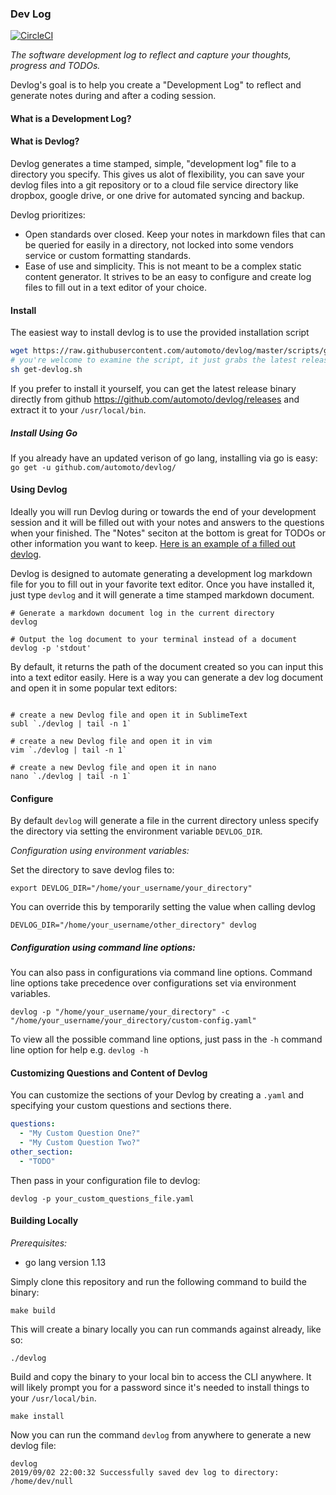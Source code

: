 ### Dev Log
[![CircleCI](https://circleci.com/gh/automoto/devlog.svg?style=svg)](https://circleci.com/gh/automoto/devlog)

*The software development log to reflect and capture your thoughts, progress and TODOs.*

Devlog's goal is to help you create a "Development Log" to reflect and generate notes during and after a coding session.

#### What is a Development Log?


#### What is Devlog?

Devlog generates a time stamped, simple, "development log" file to a directory you specify. This gives us alot of flexibility, you can save your devlog files into a git repository or to a cloud file service directory like dropbox, google drive, or one drive for automated syncing and backup.

Devlog prioritizes:
- Open standards over closed. Keep your notes in markdown files that can be queried for easily in a directory, not locked into some vendors service or custom formatting standards.
- Ease of use and simplicity. This is not meant to be a complex static content generator. It strives to be an easy to configure and create log files to fill out in a text editor of your choice.

#### Install
The easiest way to install devlog is to use the provided installation script
``` sh
wget https://raw.githubusercontent.com/automoto/devlog/master/scripts/get-devlog.sh
# you're welcome to examine the script, it just grabs the latest release from github for your OS and installs it
sh get-devlog.sh
```

If you prefer to install it yourself, you can get the latest release binary directly from github https://github.com/automoto/devlog/releases and extract it to your `/usr/local/bin`.

##### Install Using Go

If you already have an updated verison of go lang, installing via go is easy:
`go get -u github.com/automoto/devlog/`


#### Using Devlog
Ideally you will run Devlog during or towards the end of your development session and it will be filled out with your notes and answers to the questions when your finished. The "Notes" seciton at the bottom is great for TODOs or other information you want to keep. [Here is an example of a filled out devlog](https://gist.github.com/automoto/15e037d40258df1b8c2394ba1bae2c07). 

Devlog is designed to automate generating a development log markdown file for you to fill out in your favorite text editor. Once you have installed it, just type `devlog` and it will generate a time stamped markdown document. 

```shell
# Generate a markdown document log in the current directory
devlog

# Output the log document to your terminal instead of a document
devlog -p 'stdout'

```

By default, it returns the path of the document created so you can input this into a text editor easily. Here is a way you can generate a dev log document and open it in some popular text editors: 

```shell

# create a new Devlog file and open it in SublimeText
subl `./devlog | tail -n 1`

# create a new Devlog file and open it in vim
vim `./devlog | tail -n 1`

# create a new Devlog file and open it in nano
nano `./devlog | tail -n 1`
```


#### Configure
By default `devlog` will generate a file in the current directory unless specify the directory via setting the environment variable `DEVLOG_DIR`.

*Configuration using environment variables:*

Set the directory to save devlog files to:
```
export DEVLOG_DIR="/home/your_username/your_directory"
```

You can override this by temporarily setting the value when calling devlog

```
DEVLOG_DIR="/home/your_username/other_directory" devlog
```

##### Configuration using command line options:

You can also pass in configurations via command line options. Command line options take precedence over configurations set via environment variables.
```
devlog -p "/home/your_username/your_directory" -c "/home/your_username/your_directory/custom-config.yaml" 
```
To view all the possible command line options, just pass in the `-h` command line option for help e.g. `devlog -h` 

#### Customizing Questions and Content of Devlog
You can customize the sections of your Devlog by creating a `.yaml` and specifying your custom questions and sections there.
``` yaml
questions:
  - "My Custom Question One?"
  - "My Custom Question Two?"
other_section:
  - "TODO"
```
Then pass in your configuration file to devlog:
```
devlog -p your_custom_questions_file.yaml
```

#### Building Locally

*Prerequisites:*
  - go lang version 1.13

Simply clone this repository and run the following command to build the binary:
```shell
make build
```

This will create a binary locally you can run commands against already, like so:

`./devlog`

Build and copy the binary to your local bin to access the CLI anywhere. It will likely prompt you for a password since it's needed to install things to your `/usr/local/bin`.

```shell
make install
```

Now you can run the command `devlog` from anywhere to generate a new devlog file:

``` shell
devlog
2019/09/02 22:00:32 Successfully saved dev log to directory: /home/dev/null
```
